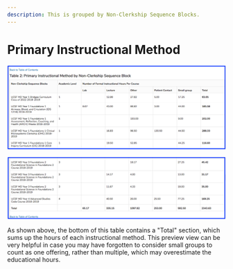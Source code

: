```yaml
---
description: This is grouped by Non-Clerkship Sequence Blocks.
---
```


# Primary Instructional Method

![Top Part of Table 2](../../.gitbook/assets/ci_table2_1.png)

![Bottom of Table 2](../../.gitbook/assets/ci_table2_2.png)

As shown above, the bottom of this table contains a "Total" section, which sums up the hours of each instructional method. This preview view can be very helpful in case you may have forgotten to consider small groups to count as one offering, rather than multiple, which may overestimate the educational hours.










